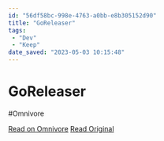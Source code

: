 ```yaml
---
id: "56df58bc-998e-4763-a0bb-e8b305152d90"
title: "GoReleaser"
tags:
 - "Dev"
 - "Keep"
date_saved: "2023-05-03 10:15:48"
---
```


# GoReleaser
#Omnivore

[Read on Omnivore](https://omnivore.app/me/go-releaser-go-releaser-187e0e57cfe)
[Read Original](https://goreleaser.com)

